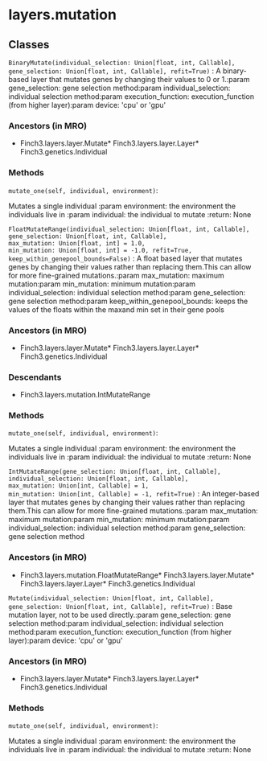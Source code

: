 

layers.mutation
=============================

Classes
-------

``BinaryMutate(individual_selection: Union[float, int, Callable], gene_selection: Union[float, int, Callable], refit=True)``
:   A binary-based layer that mutates genes by changing their values to 0 or 1.:param gene_selection: gene selection method:param individual_selection: individual selection method:param execution_function: execution_function (from higher layer):param device: 'cpu' or 'gpu'
### Ancestors (in MRO)
* Finch3.layers.layer.Mutate* Finch3.layers.layer.Layer* Finch3.genetics.Individual
### Methods
``mutate_one(self, individual, environment)``:

   Mutates a single individual    :param environment: the environment the individuals live in    :param individual: the individual to mutate    :return: None

``FloatMutateRange(individual_selection: Union[float, int, Callable], gene_selection: Union[float, int, Callable], max_mutation: Union[float, int] = 1.0, min_mutation: Union[float, int] = -1.0, refit=True, keep_within_genepool_bounds=False)``
:   A float based layer that mutates genes by changing their values rather than replacing them.This can allow for more fine-grained mutations.:param max_mutation: maximum mutation:param min_mutation: minimum mutation:param individual_selection: individual selection method:param gene_selection: gene selection method:param keep_within_genepool_bounds: keeps the values of the floats within the maxand min set in their gene pools
### Ancestors (in MRO)
* Finch3.layers.layer.Mutate* Finch3.layers.layer.Layer* Finch3.genetics.Individual
### Descendants
* Finch3.layers.mutation.IntMutateRange
### Methods
``mutate_one(self, individual, environment)``:

   Mutates a single individual    :param environment: the environment the individuals live in    :param individual: the individual to mutate    :return: None

``IntMutateRange(gene_selection: Union[float, int, Callable], individual_selection: Union[float, int, Callable], max_mutation: Union[int, Callable] = 1, min_mutation: Union[int, Callable] = -1, refit=True)``
:   An integer-based layer that mutates genes by changing their values rather than replacing them.This can allow for more fine-grained mutations.:param max_mutation: maximum mutation:param min_mutation: minimum mutation:param individual_selection: individual selection method:param gene_selection: gene selection method
### Ancestors (in MRO)
* Finch3.layers.mutation.FloatMutateRange* Finch3.layers.layer.Mutate* Finch3.layers.layer.Layer* Finch3.genetics.Individual

``Mutate(individual_selection: Union[float, int, Callable], gene_selection: Union[float, int, Callable], refit=True)``
:   Base mutation layer, not to be used directly.:param gene_selection: gene selection method:param individual_selection: individual selection method:param execution_function: execution_function (from higher layer):param device: 'cpu' or 'gpu'
### Ancestors (in MRO)
* Finch3.layers.layer.Mutate* Finch3.layers.layer.Layer* Finch3.genetics.Individual
### Methods
``mutate_one(self, individual, environment)``:

   Mutates a single individual    :param environment: the environment the individuals live in    :param individual: the individual to mutate    :return: None